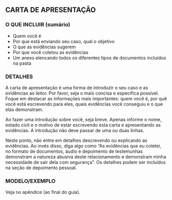 <h2>CARTA DE APRESENTAÇÃO</h2>
<h3>O QUE INCLUIR (sumário)</h3>
<ul>
<li>Quem você é</li>
<li>Por que está enviando seu caso, qual o objetivo</li>
<li>O que as evidências sugerem</li>
<li>Por que você coletou as evidências</li>
<li>Um anexo elencando todos os diferentes tipos de documentos incluídos na pasta</li>
</ul>
<h3>DETALHES</h3>
<p>A carta de apresentação é uma forma de introduzir o seu caso e as evidências ao leitor. Por favor, seja o mais concisa e específica possível. Foque em destacar as informações mais importantes: quem você é, por quê você está escrevendo para eles, quais evidências você conseguiu e o que elas demonstram.</p>
<p>Ao fazer uma introdução sobre você, seja breve. Apenas informe o nome, estado civil e o motivo de estar escrevendo esta carta e apresentando as evidências. A introdução não deve passar de uma ou duas linhas.</p>
<p>Neste ponto, não entre em detalhes descrevendo ou explicando as evidências. Ao invés disso, diga algo como “As evidências que eu coletei, no formato de documentos, áudio e depoimento de testemunhas demonstram a natureza abusiva deste relacionamento e demonstram minha necessidade de sair dela com segurança”. Os detalhes podem ser incluídos na seção de depoimento pessoal.</p>
<h3>MODELO/EXEMPLO</h3>
<p>Veja no apêndice (ao final do guia).</p>